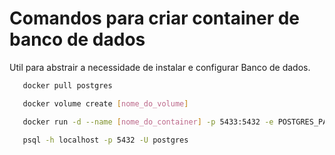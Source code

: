 # Comandos para criar container de banco de dados

Util para abstrair a necessidade de instalar e configurar Banco de dados.

```bash
   docker pull postgres

   docker volume create [nome_do_volume]

   docker run -d --name [nome_do_container] -p 5433:5432 -e POSTGRES_PASSWORD=[sua_senha] -v [nome_do_volume]:/var/lib/postgresql/data postgres

   psql -h localhost -p 5432 -U postgres
```
